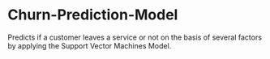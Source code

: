 # Churn-Prediction-Model
Predicts if a customer leaves a service or not on the basis of several factors by applying the Support Vector Machines Model.
